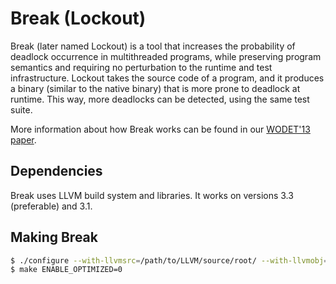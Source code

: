 Break (Lockout)
=====
Break (later named Lockout) is a tool that increases the probability of deadlock occurrence in multithreaded programs, while preserving program semantics and requiring no perturbation to the runtime and test infrastructure. Lockout takes the source code of a program, and it produces a binary (similar to the native binary) that is more prone to deadlock at runtime. This way, more deadlocks can be detected, using the same test suite.

More information about how Break works can be found in our [WODET'13 paper](http://dslab.epfl.ch/pubs/lockout.pdf).

Dependencies
------------

Break uses LLVM build system and libraries. It works on versions 3.3 (preferable) and 3.1.


Making Break
------------

~~~ sh
$ ./configure --with-llvmsrc=/path/to/LLVM/source/root/ --with-llvmobj=/path/to/LLVM/object/root/
$ make ENABLE_OPTIMIZED=0
~~~

 
